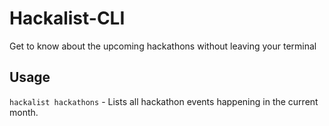 # Hackalist-CLI

Get to know about the upcoming hackathons without leaving your terminal

## Usage

`hackalist hackathons` - Lists all hackathon events happening in the current month.
